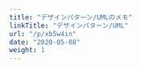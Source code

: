 ```yaml
---
title: "デザインパターン/UMLのメモ"
linkTitle: "デザインパターン/UML"
url: "/p/xb5w4in"
date: "2020-05-08"
weight: 1
---
```


